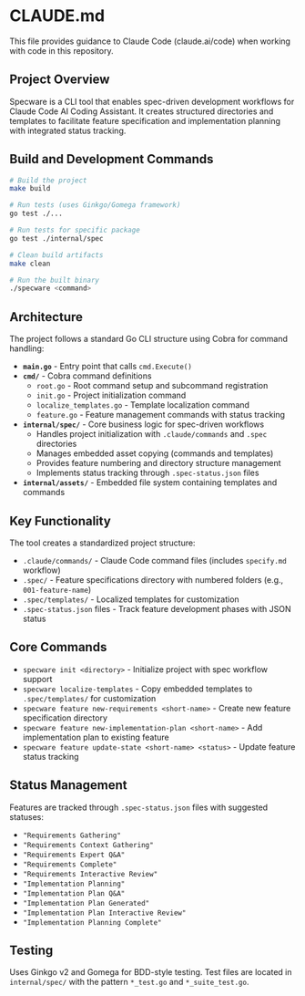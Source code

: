 # CLAUDE.md

This file provides guidance to Claude Code (claude.ai/code) when working with code in this repository.

## Project Overview

Specware is a CLI tool that enables spec-driven development workflows for Claude Code AI Coding Assistant. It creates structured directories and templates to facilitate feature specification and implementation planning with integrated status tracking.

## Build and Development Commands

```bash
# Build the project
make build

# Run tests (uses Ginkgo/Gomega framework)
go test ./...

# Run tests for specific package
go test ./internal/spec

# Clean build artifacts
make clean

# Run the built binary
./specware <command>
```

## Architecture

The project follows a standard Go CLI structure using Cobra for command handling:

- **`main.go`** - Entry point that calls `cmd.Execute()`
- **`cmd/`** - Cobra command definitions
  - `root.go` - Root command setup and subcommand registration  
  - `init.go` - Project initialization command
  - `localize_templates.go` - Template localization command
  - `feature.go` - Feature management commands with status tracking
- **`internal/spec/`** - Core business logic for spec-driven workflows
  - Handles project initialization with `.claude/commands` and `.spec` directories
  - Manages embedded asset copying (commands and templates)
  - Provides feature numbering and directory structure management
  - Implements status tracking through `.spec-status.json` files
- **`internal/assets/`** - Embedded file system containing templates and commands

## Key Functionality

The tool creates a standardized project structure:
- `.claude/commands/` - Claude Code command files (includes `specify.md` workflow)
- `.spec/` - Feature specifications directory with numbered folders (e.g., `001-feature-name`)
- `.spec/templates/` - Localized templates for customization
- `.spec-status.json` files - Track feature development phases with JSON status

## Core Commands

- `specware init <directory>` - Initialize project with spec workflow support
- `specware localize-templates` - Copy embedded templates to `.spec/templates/` for customization
- `specware feature new-requirements <short-name>` - Create new feature specification directory
- `specware feature new-implementation-plan <short-name>` - Add implementation plan to existing feature
- `specware feature update-state <short-name> <status>` - Update feature status tracking

## Status Management

Features are tracked through `.spec-status.json` files with suggested statuses:
- `"Requirements Gathering"`
- `"Requirements Context Gathering"`
- `"Requirements Expert Q&A"`
- `"Requirements Complete"`
- `"Requirements Interactive Review"`
- `"Implementation Planning"`
- `"Implementation Plan Q&A"`
- `"Implementation Plan Generated"`
- `"Implementation Plan Interactive Review"`
- `"Implementation Planning Complete"`

## Testing

Uses Ginkgo v2 and Gomega for BDD-style testing. Test files are located in `internal/spec/` with the pattern `*_test.go` and `*_suite_test.go`.